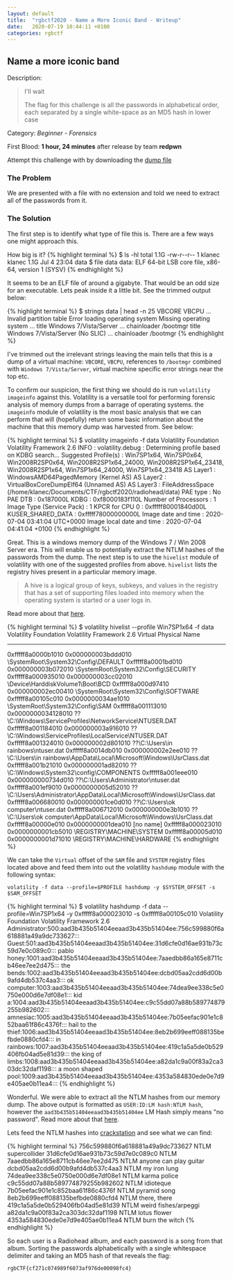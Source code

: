 ```yaml
---
layout: default
title:  "rgbctf2020 - Name a More Iconic Band - Writeup"
date:   2020-07-19 10:44:11 +0100
categories: rgbctf
---
```


## **Name a more iconic band**
Description: 
>I'll wait
>
>The flag for this challenge is all the passwords in alphabetical order, each separated by a single white-space as an MD5 hash in lower case


Category: *Beginner - Forensics*

First Blood: **1 hour, 24 minutes** after release  by team **redpwn**

Attempt this challenge with by downloading the [dump file][gdrive-memdump]

### **The Problem**
We are presented with a file with no extension and told we need to extract all of the passwords from it.

### **The Solution**
The first step is to identify what type of file this is. There are a few ways one might approach this.

How big is it?
{% highlight terminal %}
$ ls -hl
total 1.1G
-rw-r--r-- 1 klanec klanec 1.1G Jul  4 23:04 data
$ file data 
data: ELF 64-bit LSB core file, x86-64, version 1 (SYSV)
{% endhighlight %}

It seems to be an ELF file of around a gigabyte. That would be an odd size for an executable. Lets peak inside it a little bit. See the trimmed output below:

{% highlight terminal %}
$ strings data | head -n 25
VBCORE
VBCPU
...
Invalid partition table
Error loading operating system
Missing operating system
...
title Windows 7/Vista/Server
...
chainloader /bootmgr
title Windows 7/Vista/Server (No SLIC)
...
chainloader /bootmgr
{% endhighlight %}

I've trimmed out the irrelevant strings leaving the main tells that this is a dump of a virtual machine: `VBCORE`, `VBCPU`, references to `/bootmgr` combined with `Windows 7/Vista/Server`, virtual machine specific error strings near the top etc.

To confirm our suspicion, the first thing we should do is run `volatility imageinfo` against this. Volatility is a versatile tool for performing forensic analysis of memory dumps from a barrage of operating systems. the `imageinfo` module of volatility is the most basic analysis that we can perform that will (hopefully) return some basic information about the machine that this memory dump was harvested from. See below:

{% highlight terminal %}
$ volatility imageinfo -f data 
Volatility Foundation Volatility Framework 2.6
INFO    : volatility.debug    : Determining profile based on KDBG search...
          Suggested Profile(s) : Win7SP1x64, Win7SP0x64, Win2008R2SP0x64, Win2008R2SP1x64_24000, Win2008R2SP1x64_23418, Win2008R2SP1x64, Win7SP1x64_24000, Win7SP1x64_23418
                     AS Layer1 : WindowsAMD64PagedMemory (Kernel AS)
                     AS Layer2 : VirtualBoxCoreDumpElf64 (Unnamed AS)
                     AS Layer3 : FileAddressSpace (/home/klanec/Documents/CTF/rgbctf2020/radiohead/data)
                      PAE type : No PAE
                           DTB : 0x187000L
                          KDBG : 0xf8000183f110L
          Number of Processors : 1
     Image Type (Service Pack) : 1
                KPCR for CPU 0 : 0xfffff80001840d00L
             KUSER_SHARED_DATA : 0xfffff78000000000L
           Image date and time : 2020-07-04 03:41:04 UTC+0000
     Image local date and time : 2020-07-04 04:41:04 +0100
{% endhighlight %}

Great. This is a windows memory dump of the Windows 7 / Win 2008 Server era. This will enable us to potentially extract the NTLM hashes of the passwords from the dump. The next step is to use the `hivelist` module of volatility with one of the suggested profiles from above. `hivelist` lists the registry hives present in a particular memory image. 

>A hive is a logical group of keys, subkeys, and values in the registry that has a set of supporting files loaded into memory when the operating system is started or a user logs in.

Read more about that [here][hive-guide].

{% highlight terminal %}
$ volatility hivelist --profile Win7SP1x64 -f data 
Volatility Foundation Volatility Framework 2.6
Virtual            Physical           Name
------------------ ------------------ ----
0xfffff8a0000b1010 0x000000003bddd010 \SystemRoot\System32\Config\DEFAULT
0xfffff8a0001bd010 0x000000003b072010 \SystemRoot\System32\Config\SECURITY
0xfffff8a000935010 0x000000003cc02010 \Device\HarddiskVolume1\Boot\BCD
0xfffff8a000d97410 0x000000002ec00410 \SystemRoot\System32\Config\SOFTWARE
0xfffff8a00105c010 0x0000000034ae1010 \SystemRoot\System32\Config\SAM
0xfffff8a001113010 0x0000000034128010 \??\C:\Windows\ServiceProfiles\NetworkService\NTUSER.DAT
0xfffff8a001184010 0x000000003a916010 \??\C:\Windows\ServiceProfiles\LocalService\NTUSER.DAT
0xfffff8a001324010 0x000000002d801010 \??\C:\Users\in rainbows\ntuser.dat
0xfffff8a0014db010 0x000000002e2ee010 \??\C:\Users\in rainbows\AppData\Local\Microsoft\Windows\UsrClass.dat
0xfffff8a001b21010 0x000000001ad82010 \??\C:\Windows\System32\config\COMPONENTS
0xfffff8a001eee010 0x000000000734d010 \??\C:\Users\Administrator\ntuser.dat
0xfffff8a001ef9010 0x0000000005d52010 \??\C:\Users\Administrator\AppData\Local\Microsoft\Windows\UsrClass.dat
0xfffff8a006680010 0x000000001ce0d010 \??\C:\Users\ok computer\ntuser.dat
0xfffff8a006712010 0x000000000e3b1010 \??\C:\Users\ok computer\AppData\Local\Microsoft\Windows\UsrClass.dat
0xfffff8a00000e010 0x0000000001dea010 [no name]
0xfffff8a000023010 0x0000000001cb5010 \REGISTRY\MACHINE\SYSTEM
0xfffff8a00005d010 0x0000000001d71010 \REGISTRY\MACHINE\HARDWARE
{% endhighlight %}

We can take the `Virtual` offset of the `SAM` file and `SYSTEM` registry files located above and feed them into out the volatility `hashdump` module with the following syntax:

`volatility -f data --profile=$PROFILE hashdump -y $SYSTEM_OFFSET -s $SAM_OFFSET`

{% highlight terminal %}
$ volatility hashdump -f data --profile=Win7SP1x64 -y 0xfffff8a000023010 -s 0xfffff8a00105c010
Volatility Foundation Volatility Framework 2.6
Administrator:500:aad3b435b51404eeaad3b435b51404ee:756c599880f6a618881a49a9dc733627:::
Guest:501:aad3b435b51404eeaad3b435b51404ee:31d6cfe0d16ae931b73c59d7e0c089c0:::
pablo honey:1001:aad3b435b51404eeaad3b435b51404ee:7aaedbb86a165e8711cb46ee7ee2d475:::
the bends:1002:aad3b435b51404eeaad3b435b51404ee:dcbd05aa2cdd6d00b9afd4db537c4aa3:::
ok computer:1003:aad3b435b51404eeaad3b435b51404ee:74dea9ee338c5e0750e000d6e7df08e1:::
kid a:1004:aad3b435b51404eeaad3b435b51404ee:c9c55dd07a88b589774879255b982602:::
amnesiac:1005:aad3b435b51404eeaad3b435b51404ee:7b05eefac901e1c852baa61f86c4376f:::
hail to the thief:1006:aad3b435b51404eeaad3b435b51404ee:8eb2b699eeff088135befbde0880cfd4:::
in rainbows:1007:aad3b435b51404eeaad3b435b51404ee:419c1a5a5de0b529406fb04ad5e81d39:::
the king of limbs:1008:aad3b435b51404eeaad3b435b51404ee:a82da1c9a00f83a2ca303dc32daf1198:::
a moon shaped pool:1009:aad3b435b51404eeaad3b435b51404ee:4353a584830ede0e7d9e405ae0b11ea4:::
{% endhighlight %}

Wonderful. We were able to extract all the NTLM hashes from our memory dump. The above output is formatted as `USER:ID:LM hash:NTLM hash`, however the `aad3b435b51404eeaad3b435b51404ee` LM Hash simply means "no password". Read more about that [here][LMHASH].

Lets feed the NTLM hashes into [crackstation](https://crackstation.net/) and see what we can find:

{% highlight terminal %}
756c599880f6a618881a49a9dc733627	NTLM	supercollider
31d6cfe0d16ae931b73c59d7e0c089c0	NTLM	
7aaedbb86a165e8711cb46ee7ee2d475	NTLM	anyone can play guitar
dcbd05aa2cdd6d00b9afd4db537c4aa3	NTLM	my iron lung
74dea9ee338c5e0750e000d6e7df08e1	NTLM	karma police
c9c55dd07a88b589774879255b982602	NTLM	idioteque
7b05eefac901e1c852baa61f86c4376f	NTLM	pyramid song
8eb2b699eeff088135befbde0880cfd4	NTLM	there, there
419c1a5a5de0b529406fb04ad5e81d39	NTLM	weird fishes/arpeggi
a82da1c9a00f83a2ca303dc32daf1198	NTLM	lotus flower
4353a584830ede0e7d9e405ae0b11ea4	NTLM	burn the witch
{% endhighlight %}

So each user is a Radiohead album, and each password is a song from that album. Sorting the passwords alphabetically with a single whitespace delimiter and taking an MD5 hash of that reveals the flag:

`rgbCTF{cf271c074989f6073af976de00098fc4}`

[LMHASH]: https://www.yg.ht/blog/blog/archives/339/what-is-aad3b435b51404eeaad3b435b51404ee
[hive-guide]: https://docs.microsoft.com/en-us/windows/win32/sysinfo/registry-hives
[gdrive-memdump]: https://drive.google.com/uc?export=download&id=1rTbDMgL8CRIutqaX5T3y5YNLwYKqGbKp